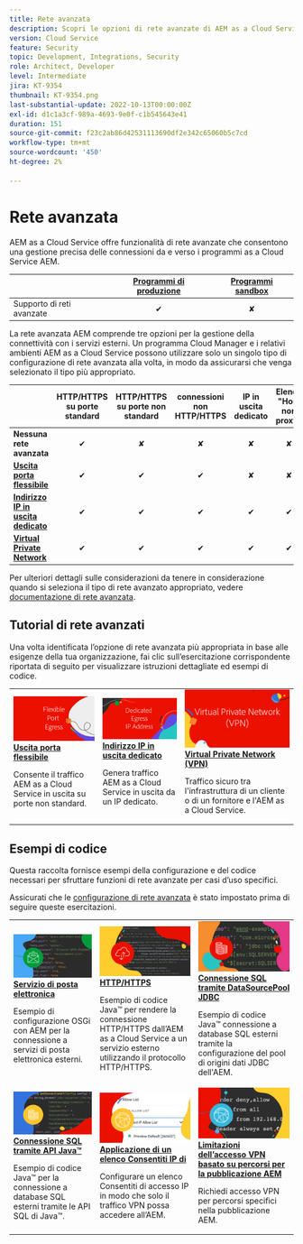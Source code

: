 ```yaml
---
title: Rete avanzata
description: Scopri le opzioni di rete avanzate di AEM as a Cloud Service.
version: Cloud Service
feature: Security
topic: Development, Integrations, Security
role: Architect, Developer
level: Intermediate
jira: KT-9354
thumbnail: KT-9354.png
last-substantial-update: 2022-10-13T00:00:00Z
exl-id: d1c1a3cf-989a-4693-9e0f-c1b545643e41
duration: 151
source-git-commit: f23c2ab86d42531113690df2e342c65060b5c7cd
workflow-type: tm+mt
source-wordcount: '450'
ht-degree: 2%

---
```


# Rete avanzata

AEM as a Cloud Service offre funzionalità di rete avanzate che consentono una gestione precisa delle connessioni da e verso i programmi as a Cloud Service AEM.

|                                                   | [Programmi di produzione](https://experienceleague.adobe.com/docs/experience-manager-cloud-service/content/implementing/using-cloud-manager/programs/introduction-production-programs.html) | [Programmi sandbox](https://experienceleague.adobe.com/docs/experience-manager-cloud-service/content/implementing/using-cloud-manager/programs/introduction-sandbox-programs.html) |
|---------------------------------------------------|:-----------------------:|:---------------------:|
| Supporto di reti avanzate | ✔ | ✘ |


La rete avanzata AEM comprende tre opzioni per la gestione della connettività con i servizi esterni. Un programma Cloud Manager e i relativi ambienti AEM as a Cloud Service possono utilizzare solo un singolo tipo di configurazione di rete avanzata alla volta, in modo da assicurarsi che venga selezionato il tipo più appropriato.

|                                   | HTTP/HTTPS su porte standard | HTTP/HTTPS su porte non standard | connessioni non HTTP/HTTPS | IP in uscita dedicato | Elenco &quot;Host non proxy&quot; | Connessione a servizi protetti da VPN | Limitare il traffico di pubblicazione AEM per IP |
|-----------------------------------|:----------------------------:|:--------------------------------:|:--------------------------:|:-------------------:|:-------------------------------------:|:-------------------------------------:|:----:|
| __Nessuna rete avanzata__ | ✔ | ✘ | ✘ | ✘ | ✘ | ✘ | ✘ |
| [__Uscita porta flessibile__](./flexible-port-egress.md) | ✔ | ✔ | ✔ | ✘ | ✘ | ✘ | ✘ |
| [__Indirizzo IP in uscita dedicato__](./dedicated-egress-ip-address.md) | ✔ | ✔ | ✔ | ✔ | ✔ | ✘ | ✘ |
| [__Virtual Private Network__](./vpn.md) | ✔ | ✔ | ✔ | ✔ | ✔ | ✔ | ✔ |


Per ulteriori dettagli sulle considerazioni da tenere in considerazione quando si seleziona il tipo di rete avanzato appropriato, vedere [documentazione di rete avanzata](https://experienceleague.adobe.com/docs/experience-manager-cloud-service/security/configuring-advanced-networking.html).

## Tutorial di rete avanzati

Una volta identificata l’opzione di rete avanzata più appropriata in base alle esigenze della tua organizzazione, fai clic sull’esercitazione corrispondente riportata di seguito per visualizzare istruzioni dettagliate ed esempi di codice.

<table>
  <tr>
   <td>
      <a  href="./flexible-port-egress.md"><img alt="Uscita porta flessibile" src="./assets/flexible-port-egress.png"/></a>
      <div><strong><a href="./flexible-port-egress.md">Uscita porta flessibile</a></strong></div>
      <p>
          Consente il traffico AEM as a Cloud Service in uscita su porte non standard.
      </p>
    </td>   
   <td>
      <a  href="./dedicated-egress-ip-address.md"><img alt="Indirizzo IP in uscita dedicato al file" src="./assets/dedicated-egress-ip-address.png"/></a>
      <div><strong><a href="./dedicated-egress-ip-address.md">Indirizzo IP in uscita dedicato</a></strong></div>
      <p>
        Genera traffico AEM as a Cloud Service in uscita da un IP dedicato.
      </p>
    </td>   
   <td>
      <a  href="./vpn.md"><img alt="Virtual Private Network (VPN)" src="./assets/vpn.png"/></a>
      <div><strong><a href="./vpn.md">Virtual Private Network (VPN)</a></strong></div>
      <p>
        Traffico sicuro tra l'infrastruttura di un cliente o di un fornitore e l'AEM as a Cloud Service.
      </p>
    </td>   
  </tr>
</table>

## Esempi di codice

Questa raccolta fornisce esempi della configurazione e del codice necessari per sfruttare funzioni di rete avanzate per casi d’uso specifici.

Assicurati che le [configurazione di rete avanzata](#advanced-networking) è stato impostato prima di seguire queste esercitazioni.

<table><tr>
   <td>
      <a  href="./examples/email-service.md"><img alt="Virtual Private Network (VPN)" src="./assets/code-examples__email.png"/></a>
      <div><strong><a href="./examples/email-service.md">Servizio di posta elettronica</a></strong></div>
      <p>
        Esempio di configurazione OSGi con AEM per la connessione a servizi di posta elettronica esterni.
      </p>
    </td>  
    <td>
        <a  href="./examples/http-dedicated-egress-ip-vpn.md"><img alt="HTTP/HTTPS" src="./assets/code-examples__http.png"/></a>
        <div><strong><a href="./examples/http-dedicated-egress-ip-vpn.md">HTTP/HTTPS</a></strong></div>
        <p>
            Esempio di codice Java™ per rendere la connessione HTTP/HTTPS dall’AEM as a Cloud Service a un servizio esterno utilizzando il protocollo HTTP/HTTPS.
        </p>
    </td>
    <td>
      <a  href="./examples/sql-datasourcepool.md"><img alt="Connessione SQL tramite DataSourcePool JDBC" src="./assets//code-examples__sql-osgi.png"/></a>
      <div><strong><a href="./examples/sql-datasourcepool.md">Connessione SQL tramite DataSourcePool JDBC</a></strong></div>
      <p>
            Esempio di codice Java™ connessione a database SQL esterni tramite la configurazione del pool di origini dati JDBC dell'AEM.
      </p>
    </td>   
    </tr><tr>
    <td>
      <a  href="./examples/sql-java-apis.md"><img alt="Connessione SQL tramite API Java" src="./assets/code-examples__sql-java-api.png"/></a>
      <div><strong><a href="./examples/sql-java-apis.md">Connessione SQL tramite API Java™</a></strong></div>
      <p>
            Esempio di codice Java™ per la connessione a database SQL esterni tramite le API SQL di Java™.
      </p>
    </td>   
    <td>
      <a  href="https://experienceleague.adobe.com/docs/experience-manager-cloud-service/implementing/using-cloud-manager/ip-allow-lists/apply-allow-list.html"><img alt="Applicazione di un elenco consentiti IP" src="./assets/code_examples__vpn-allow-list.png"/></a>
      <div><strong><a href="https://experienceleague.adobe.com/docs/experience-manager-cloud-service/implementing/using-cloud-manager/ip-allow-lists/apply-allow-list.html">Applicazione di un elenco Consentiti IP di</a></strong></div>
      <p>
            Configurare un elenco Consentiti di accesso IP in modo che solo il traffico VPN possa accedere all’AEM.
      </p>
    </td>
   <td>
      <a  href="https://experienceleague.adobe.com/docs/experience-manager-cloud-service/security/configuring-advanced-networking.html#restrict-vpn-to-ingress-connections"><img alt="Limitazioni dell’accesso VPN basato su percorsi per la pubblicazione AEM" src="./assets/code_examples__vpn-path-allow-list.png"/></a>
      <div><strong><a href="https://experienceleague.adobe.com/docs/experience-manager-cloud-service/security/configuring-advanced-networking.html#restrict-vpn-to-ingress-connections">Limitazioni dell’accesso VPN basato su percorsi per la pubblicazione AEM</a></strong></div>
      <p>
            Richiedi accesso VPN per percorsi specifici nella pubblicazione AEM.
      </p>
    </td>
</tr>
</table>
